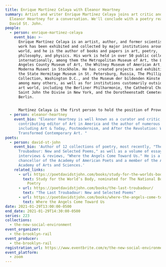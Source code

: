 ```yaml
---
title: Enrique Martínez Celaya with Eleanor Heartney
summary: Artist and writer Enrique Martínez Celaya joins art critic and author
  Eleanor Heartney for a conversation. We'll conclude with a poetry reading from
  David St. John.
people:
  - person: enrique-martinez-celaya
    event_bio: >-
      Enrique Martínez Celaya is an artist, author, and former scientist whose
      work has been exhibited and collected by major institutions around the
      world, and he is the author of books and papers in art, poetry,
      philosophy, and physics. His work is held in over 50 public collections
      internationally, among them the Metropolitan Museum of Art, the Los
      Angeles County Museum of Art, the Whitney Museum of American Art, and the
      Moderna Museet in Stockholm. He has created projects and exhibitions for
      the State Hermitage Museum in St. Petersburg, Russia, The Phillips
      Collection, Washington D.C., and the Museum der bildenden Künste Leipzig,
      among many others, as well as for institutions customarily outside of the
      art world, including the Berliner Philharmonie, the Cathedral Church of
      Saint John the Divine in New York, and the Dorotheenstadt Cemetery in
      Berlin. 


      Martínez Celaya is the first person to hold the position of Provost Professor of Humanities and Arts at the University of Southern California. He is also the first Visual Arts Fellow of The Huntington Library, Art Museum, and Botanical Gardens, a Fellow of The Los Angeles Institute for the Humanities, the first Visual Arts Fellow of the Robinson Jeffers Tor House Foundation, and a Montgomery Fellow at Dartmouth College, where he is also a Roth Distinguished Visiting Scholar. He received his degrees from Cornell University, the University of California, Berkeley, and the University of California, Santa Barbara in physics and art.
  - person: eleanor-heartney
    event_bio: "Eleanor Heartney is well known as a curator and critic, a long-time
      contributing editor of Art in America and the author of numerous books,
      including Art & Today, Postmodernism, and After the Revolution: Women Who
      Transformed Contemporary Art. "
poets:
  - person: david-st-john
    event_bio: 'Author of 12 collections of poetry, most recently, "The Last
      Troubadour: New and Selected Poems," as well as a volume of essays,
      interviews & reviews, "Where the Angels Come Toward Us." He is a
      chancellor of the Academy of American Poets and a member of the American
      Academy of Arts and Sciences.'
    related_links:
      - url: https://poetdavidstjohn.com/books/study-for-the-worlds-body/
        text: Study for the World’s Body, nominated for The National Book Award in
          Poetry
      - url: https://poetdavidstjohn.com/books/the-last-troubadour/
        text: "The Last Troubadour: New and Selected Poems"
      - url: https://poetdavidstjohn.com/books/where-the-angels-come-toward-us/
        text: Where the Angels Come Toward Us
date: 2021-01-29T13:00:00-0500
end_date: 2021-01-29T14:30:00-0500
series: 223
collections:
  - the-new-social-environment
event_organizer:
  - the-brooklyn-rail
event_producer:
  - the-brooklyn-rail
registration_url: https://www.eventbrite.com/e/the-new-social-environment-223-enrique-martinez-celaya-tickets-137825936085
event_platform:
  - zoom
---
```

